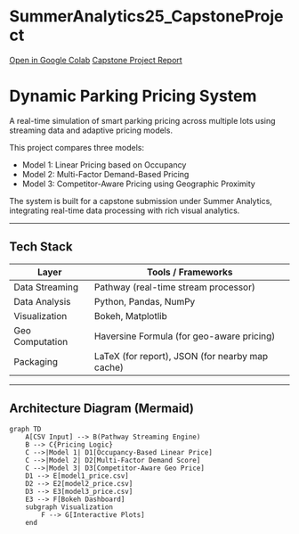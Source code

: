 # SummerAnalytics25_CapstoneProject

[Open in Google Colab](https://colab.research.google.com/drive/1g2rIrmHVy-cyw6pD2q-fIciXte6aLc95?usp=sharing)
[Capstone Project Report](SA_Capstone_Report.pdf)

# Dynamic Parking Pricing System

A real-time simulation of smart parking pricing across multiple lots using streaming data and adaptive pricing models.

This project compares three models:

- Model 1: Linear Pricing based on Occupancy
- Model 2: Multi-Factor Demand-Based Pricing
- Model 3: Competitor-Aware Pricing using Geographic Proximity

The system is built for a capstone submission under Summer Analytics, integrating real-time data processing with rich visual analytics.

---

## Tech Stack

| Layer            | Tools / Frameworks                                  |
|------------------|-----------------------------------------------------|
| Data Streaming   | Pathway (real-time stream processor)                |
| Data Analysis    | Python, Pandas, NumPy                               |
| Visualization    | Bokeh, Matplotlib                                   |
| Geo Computation  | Haversine Formula (for geo-aware pricing)           |
| Packaging        | LaTeX (for report), JSON (for nearby map cache)     |

---

## Architecture Diagram (Mermaid)

```mermaid
graph TD
    A[CSV Input] --> B(Pathway Streaming Engine)
    B --> C{Pricing Logic}
    C -->|Model 1| D1[Occupancy-Based Linear Price]
    C -->|Model 2| D2[Multi-Factor Demand Score]
    C -->|Model 3| D3[Competitor-Aware Geo Price]
    D1 --> E[model1_price.csv]
    D2 --> E2[model2_price.csv]
    D3 --> E3[model3_price.csv]
    E3 --> F[Bokeh Dashboard]
    subgraph Visualization
        F --> G[Interactive Plots]
    end
